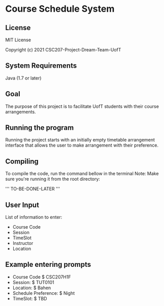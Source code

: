 # Course Schedule System

## License
MIT License

Copyright (c) 2021 CSC207-Project-Dream-Team-UofT

## System Requirements
Java (1.7 or later)

## Goal
The purpose of this project is to facilitate UofT students with their course arrangements.

## Running the program
Running the project starts with an initially empty timetable arrangement interface that allows the user to make
arrangement with their preference.

## Compiling
To compile the code, run the command bellow in the terminal
Note: Make sure you're running it from the root directory:

'''
TO-BE-DONE-LATER
'''

## User Input
List of information to enter:
* Course Code
* Session
* TimeSlot
* Instructor
* Location


## Example entering prompts
* Course Code  $ CSC207H1F
* Session: $ TUT0101 
* Location:  $ Bahen
* Schedule Preference:  $ Night
* TimeSlot: $ TBD